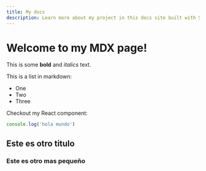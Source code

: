 ```yaml
---
title: My docs
description: Learn more about my project in this docs site built with Starlight.
---
```

 
# Welcome to my MDX page!
 
This is some **bold** and _italics_ text.
 
This is a list in markdown:
 
- One
- Two
- Three
 
Checkout my React component:

```javascript
console.log('hola mundo')
```

## Este es otro titulo


### Este es otro mas pequeño